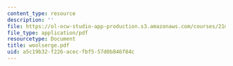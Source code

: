 ```yaml
---
content_type: resource
description: ''
file: https://ol-ocw-studio-app-production.s3.amazonaws.com/courses/21m-735-technical-design-scenery-mechanisms-and-special-effects-spring-2004/a5c19b32f226acecfbf557d0b846f84c_woolserge.pdf
file_type: application/pdf
resourcetype: Document
title: woolserge.pdf
uid: a5c19b32-f226-acec-fbf5-57d0b846f84c
---
```

